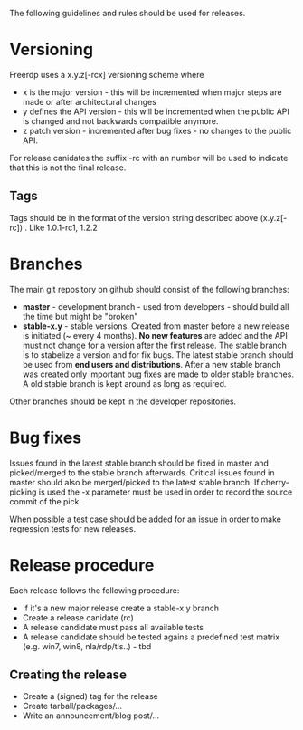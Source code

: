 The following guidelines and rules should be used for releases.

# Versioning

Freerdp uses a x.y.z[-rcx] versioning scheme where
* x is the major version - this will be incremented when major steps are made or after architectural changes
* y defines the API version - this will be incremented when the public API is changed and not backwards compatible anymore.
* z patch version - incremented after bug fixes - no changes to the public API.

For release canidates the suffix -rc with an number will be used to indicate that this is not the final release.

## Tags
Tags should be in the format of the version string described above (x.y.z[-rc]) . Like 1.0.1-rc1, 1.2.2


# Branches

The main git repository on github should consist of the following branches:
* **master** - development branch - used from developers - should build all the time but might be "broken"
* **stable-x.y** - stable versions. Created from master before a new release is initiated (~ every 4 months). **No new features** are added and the API must not change for a version after the first release. The stable branch is to stabelize a version and for fix bugs. The latest stable branch should be used from **end users and distributions**. After a new stable branch was created only important bug fixes are made to older stable branches. A old stable branch is kept around as long as required.

Other branches should be kept in the developer repositories.

# Bug fixes

Issues found in the latest stable branch should be fixed in master and picked/merged to the stable branch afterwards.
Critical issues found in master should also be merged/picked to the latest stable branch.
If cherry-picking is used the -x parameter must be used in order to record the source commit of the pick.

When possible a test case should be added for an issue in order to make regression tests for new releases.

# Release procedure

Each release follows the following procedure:

* If it's a new major release create a stable-x.y branch
* Create a release canidate (rc)
* A release candidate must pass all available tests
* A release candidate should be tested agains a predefined test matrix (e.g. win7, win8, nla/rdp/tls..) - tbd

## Creating the release
* Create a (signed) tag for the release
* Create tarball/packages/...
* Write an announcement/blog post/...